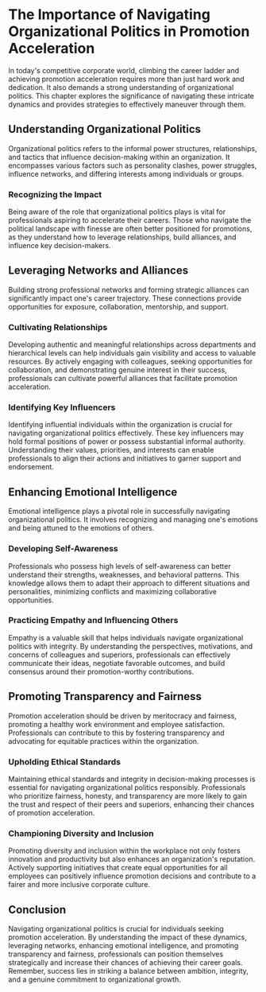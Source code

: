The Importance of Navigating Organizational Politics in Promotion Acceleration
=======================================================================================

In today's competitive corporate world, climbing the career ladder and achieving promotion acceleration requires more than just hard work and dedication. It also demands a strong understanding of organizational politics. This chapter explores the significance of navigating these intricate dynamics and provides strategies to effectively maneuver through them.

Understanding Organizational Politics
-------------------------------------

Organizational politics refers to the informal power structures, relationships, and tactics that influence decision-making within an organization. It encompasses various factors such as personality clashes, power struggles, influence networks, and differing interests among individuals or groups.

### Recognizing the Impact

Being aware of the role that organizational politics plays is vital for professionals aspiring to accelerate their careers. Those who navigate the political landscape with finesse are often better positioned for promotions, as they understand how to leverage relationships, build alliances, and influence key decision-makers.

Leveraging Networks and Alliances
---------------------------------

Building strong professional networks and forming strategic alliances can significantly impact one's career trajectory. These connections provide opportunities for exposure, collaboration, mentorship, and support.

### Cultivating Relationships

Developing authentic and meaningful relationships across departments and hierarchical levels can help individuals gain visibility and access to valuable resources. By actively engaging with colleagues, seeking opportunities for collaboration, and demonstrating genuine interest in their success, professionals can cultivate powerful alliances that facilitate promotion acceleration.

### Identifying Key Influencers

Identifying influential individuals within the organization is crucial for navigating organizational politics effectively. These key influencers may hold formal positions of power or possess substantial informal authority. Understanding their values, priorities, and interests can enable professionals to align their actions and initiatives to garner support and endorsement.

Enhancing Emotional Intelligence
--------------------------------

Emotional intelligence plays a pivotal role in successfully navigating organizational politics. It involves recognizing and managing one's emotions and being attuned to the emotions of others.

### Developing Self-Awareness

Professionals who possess high levels of self-awareness can better understand their strengths, weaknesses, and behavioral patterns. This knowledge allows them to adapt their approach to different situations and personalities, minimizing conflicts and maximizing collaborative opportunities.

### Practicing Empathy and Influencing Others

Empathy is a valuable skill that helps individuals navigate organizational politics with integrity. By understanding the perspectives, motivations, and concerns of colleagues and superiors, professionals can effectively communicate their ideas, negotiate favorable outcomes, and build consensus around their promotion-worthy contributions.

Promoting Transparency and Fairness
-----------------------------------

Promotion acceleration should be driven by meritocracy and fairness, promoting a healthy work environment and employee satisfaction. Professionals can contribute to this by fostering transparency and advocating for equitable practices within the organization.

### Upholding Ethical Standards

Maintaining ethical standards and integrity in decision-making processes is essential for navigating organizational politics responsibly. Professionals who prioritize fairness, honesty, and transparency are more likely to gain the trust and respect of their peers and superiors, enhancing their chances of promotion acceleration.

### Championing Diversity and Inclusion

Promoting diversity and inclusion within the workplace not only fosters innovation and productivity but also enhances an organization's reputation. Actively supporting initiatives that create equal opportunities for all employees can positively influence promotion decisions and contribute to a fairer and more inclusive corporate culture.

Conclusion
----------

Navigating organizational politics is crucial for individuals seeking promotion acceleration. By understanding the impact of these dynamics, leveraging networks, enhancing emotional intelligence, and promoting transparency and fairness, professionals can position themselves strategically and increase their chances of achieving their career goals. Remember, success lies in striking a balance between ambition, integrity, and a genuine commitment to organizational growth.
